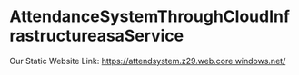 # AttendanceSystemThroughCloudInfrastructureasaService

Our Static Website Link:
https://attendsystem.z29.web.core.windows.net/
